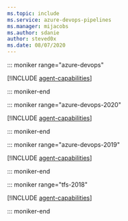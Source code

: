 ```yaml
---
ms.topic: include
ms.service: azure-devops-pipelines
ms.manager: mijacobs
ms.author: sdanie
author: steved0x
ms.date: 08/07/2020
---
```


::: moniker range="azure-devops"

[!INCLUDE [agent-capabilities](agent-capabilities-tab/agent-capabilities-tab.md)]

::: moniker-end

::: moniker range="azure-devops-2020"

[!INCLUDE [agent-capabilities](agent-capabilities-tab/agent-capabilities-tab-server-2020.md)]

::: moniker-end

::: moniker range="azure-devops-2019"

[!INCLUDE [agent-capabilities](agent-capabilities-tab/agent-capabilities-tab-server-2019.md)]

::: moniker-end

::: moniker range="tfs-2018"

[!INCLUDE [agent-capabilities](agent-capabilities-tab/agent-capabilities-tab-tfs-2018.md)]

::: moniker-end

